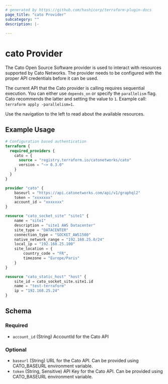 ```yaml
---
# generated by https://github.com/hashicorp/terraform-plugin-docs
page_title: "cato Provider"
subcategory: ""
description: |-
  
---
```


# cato Provider

The Cato Open Source Software provider is used to interact with resources supported by Cato Networks. The provider needs to be configured with the proper API credentials before it can be used.

The current API that the Cato provider is calling requires sequential execution. You can either use `depends_on` or specify the `parallelism` flag. Cato recommends the latter and setting the value to `1`. Example call: `terraform apply -parallelism=1`.

Use the navigation to the left to read about the available resources.

## Example Usage

```terraform
# Configuration based authentication
terraform {
  required_providers {
    cato = {
      source = "registry.terraform.io/catonetworks/cato"
      version = "~> 0.3.0"
    }
  }
}

provider "cato" {
    baseurl = "https://api.catonetworks.com/api/v1/graphql2"
    token = "xxxxxxx"
    account_id = "xxxxxxx"
}

resource "cato_socket_site" "site1" {
    name = "site1"
    description = "site1 AWS Datacenter"
    site_type = "DATACENTER"
    connection_type = "SOCKET_AWS1500"
    native_network_range = "192.168.25.0/24"
    local_ip = "192.168.25.100"
    site_location = {
        country_code = "FR",
        timezone = "Europe/Paris"
    }
}

resource "cato_static_host" "host" {
    site_id = cato_socket_site.site1.id
    name = "test-terraform"
    ip = "192.168.25.24"
}
```

<!-- schema generated by tfplugindocs -->
## Schema

### Required

- `account_id` (String) AccountId for the Cato API

### Optional

- `baseurl` (String) URL for the Cato API. Can be provided using CATO_BASEURL environment variable.
- `token` (String, Sensitive) API Key for the Cato API. Can be provided using CATO_BASEURL environment variable.